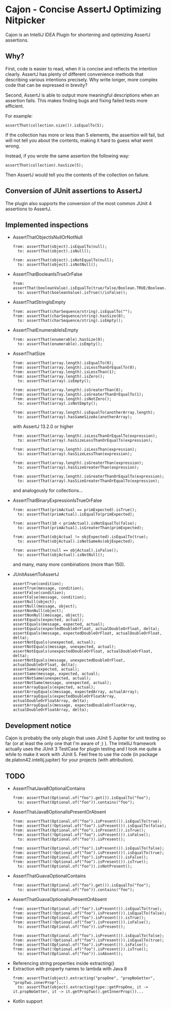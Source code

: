 # Cajon - Concise AssertJ Optimizing Nitpicker

Cajon is an IntelliJ IDEA Plugin for shortening and optimizing AssertJ assertions.

## Why?

First, code is easier to read, when it is concise and reflects the intention clearly.
AssertJ has plenty of different convenience methods that describing various intentions precisely.
Why write longer, more complex code that can be expressed in brevity?

Second, AssertJ is able to output more meaningful descriptions when an assertion fails.
This makes finding bugs and fixing failed tests more efficient.

For example:

```
assertThat(collection.size()).isEqualTo(5);
```

If the collection has more or less than 5 elements, the assertion will fail, but will not
tell you about the contents, making it hard to guess what went wrong.

Instead, if you wrote the same assertion the following way:

```
assertThat(collection).hasSize(5);
```

Then AssertJ would tell you the contents of the collection on failure.

## Conversion of JUnit assertions to AssertJ

The plugin also supports the conversion of the most common JUnit 4 assertions to AssertJ.

## Implemented inspections

- AssertThatObjectIsNullOrNotNull
  ```
  from: assertThat(object).isEqualTo(null);
    to: assertThat(object).isNull();

  from: assertThat(object).isNotEqualTo(null);  
    to: assertThat(object).isNotNull();
  ```
- AssertThatBooleanIsTrueOrFalse
  ```
  from: assertThat(booleanValue).isEqualTo(true/false/Boolean.TRUE/Boolean.FALSE);  
    to: assertThat(booleanValue).isTrue()/isFalse();
  ```
- AssertThatStringIsEmpty
  ```
  from: assertThat(charSequence/string).isEqualTo("");
  from: assertThat(charSequence/string).hasSize(0);
    to: assertThat(charSequence/string).isEmpty();
  ```
- AssertThatEnumerableIsEmpty
  ```
  from: assertThat(enumerable).hasSize(0);
    to: assertThat(enumerable).isEmpty();
  ```
- AssertThatSize
  ```
  from: assertThat(array.length).isEqualTo(0);
  from: assertThat(array.length).isLessThanOrEqualTo(0);
  from: assertThat(array.length).isLessThan(1);
  from: assertThat(array.length).isZero();
    to: assertThat(array).isEmpty();

  from: assertThat(array.length).isGreaterThan(0);
  from: assertThat(array.length).isGreaterThanOrEqualTo(1);
  from: assertThat(array.length).isNotZero();
    to: assertThat(array).isNotEmpty();

  from: assertThat(array.length).isEqualTo(anotherArray.length);
    to: assertThat(array).hasSameSizeAs(anotherArray);
  ```

  with AssertJ 13.2.0 or higher

  ```
  from: assertThat(array.length).isLessThanOrEqualTo(expression);
    to: assertThat(array).hasSizeLessThanOrEqualTo(expression);
    
  from: assertThat(array.length).isLessThan(expression);
    to: assertThat(array).hasSizeLessThan(expression);

  from: assertThat(array.length).isGreaterThan(expression);
    to: assertThat(array).hasSizeGreaterThan(expression);

  from: assertThat(array.length).isGreaterThanOrEqualTo(expression);
    to: assertThat(array).hasSizeGreaterThanOrEqualTo(expression);
  ```

  and analogously for collections...

- AssertThatBinaryExpressionIsTrueOrFalse
  ```
  from: assertThat(primActual == primExpected).isTrue();
    to: assertThat(primActual).isEqualTo(primExpected);

  from: assertThat(10 < primActual).isNotEqualTo(false);
    to: assertThat(primActual).isGreaterThan(primExpected);

  from: assertThat(objActual != objExpected).isEqualTo(true);
    to: assertThat(objActual).isNotSameAs(objExpected);

  from: assertThat(null == objActual).isFalse();
    to: assertThat(objActual).isNotNull();
  ```
  and many, many more combinations (more than 150).
  
- JUnitAssertToAssertJ
  ```
  assertTrue(condition);
  assertTrue(message, condition);
  assertFalse(condition);
  assertFalse(message, condition);
  assertNull(object);
  assertNull(message, object);
  assertNonNull(object);
  assertNonNull(message, object);
  assertEquals(expected, actual);
  assertEquals(message, expected, actual);
  assertEquals(expectedDoubleOrFloat, actualDoubleOrFloat, delta);
  assertEquals(message, expectedDoubleOrFloat, actualDoubleOrFloat, delta);
  assertNotEquals(unexpected, actual);
  assertNotEquals(message, unexpected, actual);
  assertNotEquals(unexpectedDoubleOrFloat, actualDoubleOrFloat, delta);
  assertNotEquals(message, unexpectedDoubleOrFloat, actualDoubleOrFloat, delta);
  assertSame(expected, actual);
  assertSame(message, expected, actual);
  assertNotSame(unexpected, actual);
  assertNotSame(message, unexpected, actual);
  assertArrayEquals(expected, actual);
  assertArrayEquals(message, expectedArray, actualArray);
  assertArrayEquals(expectedDoubleOrFloatArray, actualDoubleOrFloatArray, delta);
  assertArrayEquals(message, expectedDoubleOrFloatArray, actualDoubleOrFloatArray, delta);
  ```

## Development notice

Cajon is probably the only plugin that uses JUnit 5 Jupiter for unit testing so far (or at least the only one that I'm aware of ;) ).
The IntelliJ framework actually uses the JUnit 3 TestCase for plugin testing and I took me quite a while to make it work with JUnit 5.
Feel free to use the code (in package de.platon42.intellij.jupiter) for your projects (with attribution).

## TODO
- AssertThatJava8OptionalContains
  ```
  from: assertThat(Optional.of("foo").get()).isEqualTo("foo");
    to: assertThat(Optional.of("foo")).contains("foo");
  ```
- AssertThatJava8OptionalIsPresentOrAbsent
  ```
  from: assertThat(Optional.of("foo").isPresent()).isEqualTo(true);
  from: assertThat(!Optional.of("foo").isPresent()).isEqualTo(false);
  from: assertThat(Optional.of("foo").isPresent()).isTrue();
  from: assertThat(!Optional.of("foo").isPresent()).isFalse();
    to: assertThat(Optional.of("foo")).isPresent();

  from: assertThat(Optional.of("foo").isPresent()).isEqualTo(false);
  from: assertThat(!Optional.of("foo").isPresent()).isEqualTo(true);
  from: assertThat(Optional.of("foo").isPresent()).isFalse();
  from: assertThat(!Optional.of("foo").isPresent()).isTrue();
    to: assertThat(Optional.of("foo")).isNotPresent();
  ```
- AssertThatGuavaOptionalContains
  ```
  from: assertThat(Optional.of("foo").get()).isEqualTo("foo");
    to: assertThat(Optional.of("foo")).contains("foo");
  ```
- AssertThatGuavaOptionalIsPresentOrAbsent
  ```
  from: assertThat(Optional.of("foo").isPresent()).isEqualTo(true);
  from: assertThat(!Optional.of("foo").isPresent()).isEqualTo(false);
  from: assertThat(Optional.of("foo").isPresent()).isTrue();
  from: assertThat(!Optional.of("foo").isPresent()).isFalse();
    to: assertThat(Optional.of("foo")).isPresent();

  from: assertThat(Optional.of("foo").isPresent()).isEqualTo(false);
  from: assertThat(!Optional.of("foo").isPresent()).isEqualTo(true);
  from: assertThat(Optional.of("foo").isPresent()).isFalse();
  from: assertThat(!Optional.of("foo").isPresent()).isTrue();
    to: assertThat(Optional.of("foo")).isAbsent();
  ```
- Referencing string properties inside extracting()
- Extraction with property names to lambda with Java 8
  ```
  from: assertThat(object).extracting("propOne", "propNoGetter", "propTwo.innerProp")...
    to: assertThat(object).extracting(type::getPropOne, it -> it.propNoGetter, it -> it.getPropTwo().getInnerProp())...
  ```
- Kotlin support
